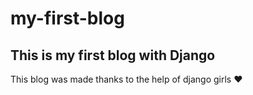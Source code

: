 # my-first-blog
## This is my first blog with Django
This blog was made thanks to the help of django girls ❤
